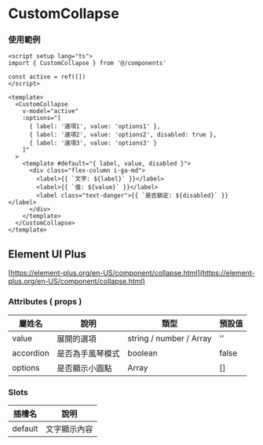 # CustomCollapse

### 使用範例

```vue
<script setup lang="ts">
import { CustomCollapse } from '@/components'

const active = ref([])
</script>

<template>
  <CustomCollapse
    v-model="active"
    :options="[
      { label: '選項1', value: 'options1' },
      { label: '選項2', value: 'options2', disabled: true },
      { label: '選項3', value: 'options3' }
    ]"
  >
    <template #default="{ label, value, disabled }">
      <div class="flex-column i-ga-md">
        <label>{{ `文字: ${label}` }}</label>
        <label>{{ `值: ${value}` }}</label>
        <label class="text-danger">{{ `是否鎖定: ${disabled}` }}</label>
      </div>
    </template>
  </CustomCollapse>
</template>
```

## Element UI Plus

[https://element-plus.org/en-US/component/collapse.html](https://element-plus.org/en-US/component/collapse.html)

### Attributes ( props )

| 屬姓名    | 說明             | 類型                    | 預設值 |
| --------- | ---------------- | ----------------------- | ------ |
| value     | 展開的選項       | string / number / Array | ''     |
| accordion | 是否為手風琴模式 | boolean                 | false  |
| options   | 是否顯示小圓點   | Array                   | []     |

### Slots

| 插槽名  | 說明         |
| ------- | ------------ |
| default | 文字顯示內容 |
